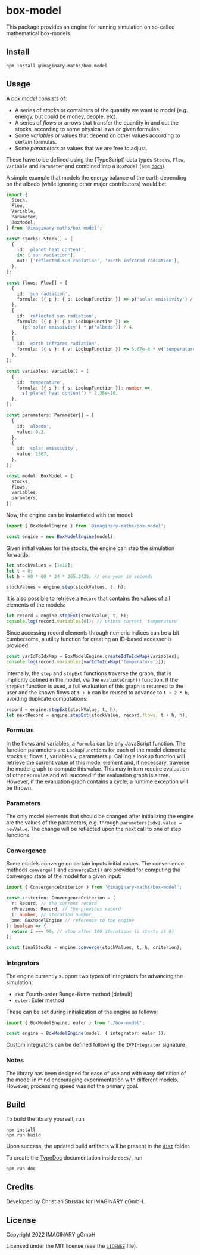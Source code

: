# box-model

This package provides an engine for running simulation on so-called mathematical box-models.

## Install

```shell
npm install @imaginary-maths/box-model
```

## Usage

A _box model_ consists of:

- A series of _stocks_ or containers of the quantity we want to model (e.g. energy, but could be money, people, etc).
- A series of _flows_ or arrows that transfer the quantity in and out the stocks, according to some physical laws or given formulas.
- Some _variables_ or values that depend on other values according to certain formulas.
- Some _parameters_ or values that we are free to adjust.

These have to be defined using the (TypeScript) data types `Stocks`, `Flow`, `Variable` and `Parameter` and combined into a `BoxModel` (see [`docs`](https://imaginary.github.io/box-model/docs/index.html)).

A simple example that models the energy balance of the earth depending on the albedo (while ignoring other major contributors) would be:

```ts
import {
  Stock,
  Flow,
  Variable,
  Parameter,
  BoxModel,
} from '@imaginary-maths/box-model';

const stocks: Stock[] = [
  {
    id: 'planet heat content',
    in: ['sun radiation'],
    out: ['reflected sun radiation', 'earth infrared radiation'],
  },
];

const flows: Flow[] = [
  {
    id: 'sun radiation',
    formula: ({ p }: { p: LookupFunction }) => p('solar emissivity') / 4,
  },
  {
    id: 'reflected sun radiation',
    formula: ({ p }: { p: LookupFunction }) =>
      (p('solar emissivity') * p('albedo')) / 4,
  },
  {
    id: 'earth infrared radiation',
    formula: ({ v }: { v: LookupFunction }) => 5.67e-8 * v('temperature') ** 4,
  },
];

const variables: Variable[] = [
  {
    id: 'temperature',
    formula: ({ s }: { s: LookupFunction }): number =>
      s('planet heat content') * 2.38e-10,
  },
];

const parameters: Parameter[] = [
  {
    id: 'albedo',
    value: 0.3,
  },
  {
    id: 'solar emissivity',
    value: 1367,
  },
];

const model: BoxModel = {
  stocks,
  flows,
  variables,
  paramters,
};
```

Now, the engine can be instantiated with the model:

```ts
import { BoxModelEngine } from '@imaginary-maths/box-model';

const engine = new BoxModelEngine(model);
```

Given initial values for the stocks, the engine can step the simulation forwards:

```ts
let stockValues = [1e12];
let t = 0;
let h = 60 * 60 * 24 * 365.2425; // one year in seconds

stockValues = engine.step(stockValues, t, h);
```

It is also possible to retrieve a `Record` that contains the values of all elements of the models:

```ts
let record = engine.stepExt(stockValue, t, h);
console.log(record.variables[0]); // prints current 'temperature'
```

Since accessing record elements through numeric indices can be a bit cumbersome, a utility function for creating an ID-based accessor is provided:

```ts
const varIdToIdxMap = BoxModelEngine.createIdToIdxMap(variables);
console.log(record.variables[varIdToIdxMap('temperature')]);
```

Internally, the `step` and `stepExt` functions traverse the graph, that is implicitly defined in the model, via the `evaluateGraph()` function. If the `stepExt` function is used, a full evaluation of this graph is returned to the user and the known flows at `t + h` can be reused to advance to `t + 2 * h`, avoiding duplicate computations:

```ts
record = engine.stepExt(stockValue, t, h);
let nextRecord = engine.stepExt(stockValue, record.flows, t + h, h);
```

### Formulas

In the flows and variables, a `Formula` can be any JavaScript function. The function parameters are `LookupFunction`s for each of the model elements: stocks `s`, flows `f`, variables `v`, parameters `p`. Calling a lookup function will retrieve the current value of this model element and, if necessary, traverse the model graph to compute this value. This may in turn require evaluation of other `Formula`s and will succeed if the evaluation graph is a tree. However, if the evaluation graph contains a cycle, a runtime exception will be thrown.

### Parameters

The only model elements that should be changed after initializing the engine are the values of the parameters, e.g. through `parameters[idx].value = newValue`. The change will be reflected upon the next call to one of step functions.

### Convergence

Some models converge on certain inputs initial values. The convenience methods
`converge()` and `convergeExt()` are provided for computing the converged state of the model for a given input:

```ts
import { ConvergenceCriterion } from '@imaginary-maths/box-model';

const criterion: ConvergenceCriterion = (
  r: Record, // the current record
  rPrevious: Record, // the previous record
  i: number, // iteration number
  bme: BoxModelEngine // reference to the engine
): boolean => {
  return i === 99; // stop after 100 iterations (i starts at 0)
};

const finalStocks = engine.converge(stockValues, t, h, criterion);
```

### Integrators

The engine currently support two types of integrators for advancing the simulation:

- `rk4`: Fourth-order Runge-Kutta method (default)
- `euler`: Euler method

These can be set during initialization of the engine as follows:

```ts
import { BoxModelEngine, euler } from './box-model';

const engine = BoxModelEngine(model, { integrator: euler });
```

Custom integrators can be defined following the `IVPIntegrator` signature.

### Notes

The library has been designed for ease of use and with easy definition of the model in mind encouraging experimentation with different models. However, processing speed was not the primary goal.

## Build

To build the library yourself, run

```shell
npm install
npm run build
```

Upon success, the updated build artifacts will be present in the [`dist`](dist) folder.

To create the [TypeDoc](https://typedoc.org) documentation inside `docs/`, run

```shell
npm run doc
```

## Credits

Developed by Christian Stussak for IMAGINARY gGmbH.

## License

Copyright 2022 IMAGINARY gGmbH

Licensed under the MIT license (see the [`LICENSE`](LICENSE) file).
